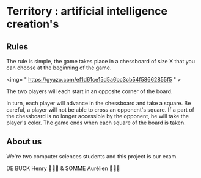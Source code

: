 # Territory : artificial intelligence creation's

## Rules
The rule is simple, the game takes place in a chessboard of size X that you can choose at the beginning of the game.

<img= " https://gyazo.com/ef1d61ce15d5a6bc3cb54f58662855f5 " >

The two players will each start in an opposite corner of the board.

In turn, each player will advance in the chessboard and take a square. Be careful, a player will not be able to cross an opponent's square.
If a part of the chessboard is no longer accessible by the opponent, he will take the player's color.
The game ends when each square of the board is taken.

> 

## About us
We're two computer sciences students and this project is our exam.

DE BUCK Henry 👨🏼‍💻 & SOMME Aurélien 👨🏻‍💻
